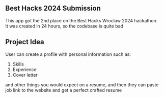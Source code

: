 ## Best Hacks 2024 Submission
This app got the 2nd place on the Best Hacks Wroclaw 2024 hackathon. <br>
It was created in 24 hours, so the codebase is quite bad

## Project Idea
User can create a profile with personal information such as:
1. Skills
2. Experience
3. Cover letter

and other things you would expect on a resume, and then they can
paste job link to the website and get a perfect crafted resume
